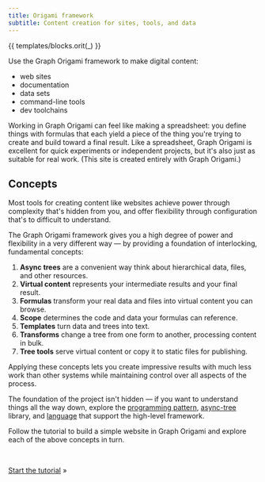 ```yaml
---
title: Origami framework
subtitle: Content creation for sites, tools, and data
---
```


{{ templates/blocks.orit(_) }}

Use the Graph Origami framework to make digital content:

- web sites
- documentation
- data sets
- command-line tools
- dev toolchains

Working in Graph Origami can feel like making a spreadsheet: you define things with formulas that each yield a piece of the thing you're trying to create and build toward a final result. Like a spreadsheet, Graph Origami is excellent for quick experiments or independent projects, but it's also just as suitable for real work. (This site is created entirely with Graph Origami.)

## Concepts

Most tools for creating content like websites achieve power through complexity that's hidden from you, and offer flexibility through configuration that's to difficult to understand.

The Graph Origami framework gives you a high degree of power and flexibility in a very different way — by providing a foundation of interlocking, fundamental concepts:

1. **Async trees** are a convenient way think about hierarchical data, files, and other resources.
1. **Virtual content** represents your intermediate results and your final result.
1. **Formulas** transform your real data and files into virtual content you can browse.
1. **Scope** determines the code and data your formulas can reference.
1. **Templates** turn data and trees into text.
1. **Transforms** change a tree from one form to another, processing content in bulk.
1. **Tree tools** serve virtual content or copy it to static files for publishing.

Applying these concepts lets you create impressive results with much less work than other systems while maintaining control over all aspects of the process.

The foundation of the project isn't hidden — if you want to understand things all the way down, explore the [programming pattern](/pattern), [async-tree](/async-tree) library, and [language](language) that support the high-level framework.

Follow the tutorial to build a simple website in Graph Origami and explore each of the above concepts in turn.

&nbsp;

[Start the tutorial](tutorial.html) »
